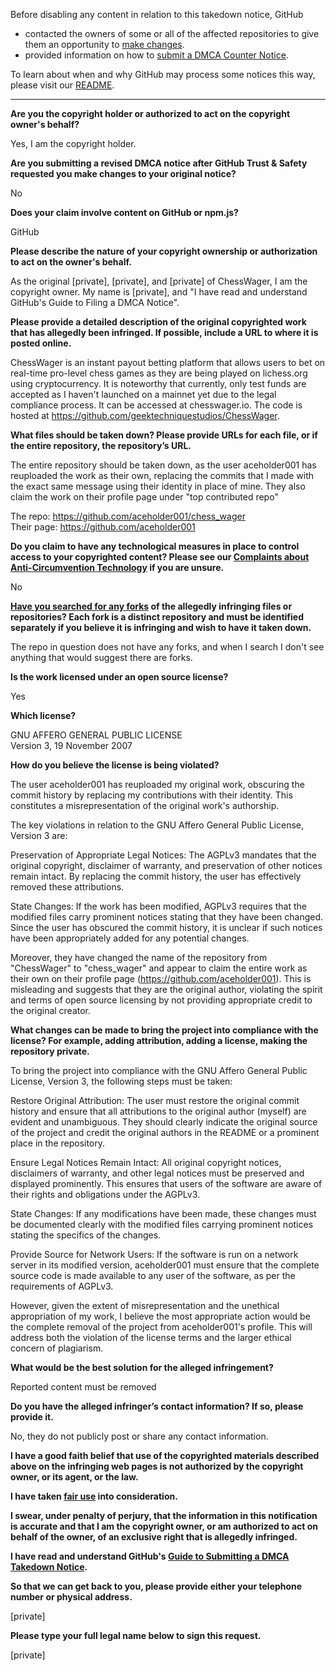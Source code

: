 Before disabling any content in relation to this takedown notice, GitHub
- contacted the owners of some or all of the affected repositories to give them an opportunity to [make changes](https://docs.github.com/en/github/site-policy/dmca-takedown-policy#a-how-does-this-actually-work).
- provided information on how to [submit a DMCA Counter Notice](https://docs.github.com/en/articles/guide-to-submitting-a-dmca-counter-notice).

To learn about when and why GitHub may process some notices this way, please visit our [README](https://github.com/github/dmca/blob/master/README.md#anatomy-of-a-takedown-notice).

---

**Are you the copyright holder or authorized to act on the copyright owner's behalf?**

Yes, I am the copyright holder.

**Are you submitting a revised DMCA notice after GitHub Trust & Safety requested you make changes to your original notice?**

No

**Does your claim involve content on GitHub or npm.js?**

GitHub

**Please describe the nature of your copyright ownership or authorization to act on the owner's behalf.**

As the original [private], [private], and [private] of ChessWager, I am the copyright owner. My name is [private], and "I have read and understand GitHub's Guide to Filing a DMCA Notice".

**Please provide a detailed description of the original copyrighted work that has allegedly been infringed. If possible, include a URL to where it is posted online.**

ChessWager is an instant payout betting platform that allows users to bet on real-time pro-level chess games as they are being played on lichess.org using cryptocurrency. It is noteworthy that currently, only test funds are accepted as I haven't launched on a mainnet yet due to the legal compliance process. It can be accessed at chesswager.io. The code is hosted at https://github.com/geektechniquestudios/ChessWager.

**What files should be taken down? Please provide URLs for each file, or if the entire repository, the repository’s URL.**

The entire repository should be taken down, as the user aceholder001 has reuploaded the work as their own, replacing the commits that I made with the exact same message using their identity in place of mine. They also claim the work on their profile page under "top contributed repo"

The repo: https://github.com/aceholder001/chess_wager  
Their page: https://github.com/aceholder001

**Do you claim to have any technological measures in place to control access to your copyrighted content? Please see our <a href="https://docs.github.com/articles/guide-to-submitting-a-dmca-takedown-notice#complaints-about-anti-circumvention-technology">Complaints about Anti-Circumvention Technology</a> if you are unsure.**

No

**<a href="https://docs.github.com/articles/dmca-takedown-policy#b-what-about-forks-or-whats-a-fork">Have you searched for any forks</a> of the allegedly infringing files or repositories? Each fork is a distinct repository and must be identified separately if you believe it is infringing and wish to have it taken down.**

The repo in question does not have any forks, and when I search I don't see anything that would suggest there are forks.

**Is the work licensed under an open source license?**

Yes

**Which license?**

GNU AFFERO GENERAL PUBLIC LICENSE  
Version 3, 19 November 2007

**How do you believe the license is being violated?**

The user aceholder001 has reuploaded my original work, obscuring the commit history by replacing my contributions with their identity. This constitutes a misrepresentation of the original work's authorship.

The key violations in relation to the GNU Affero General Public License, Version 3 are:

Preservation of Appropriate Legal Notices: The AGPLv3 mandates that the original copyright, disclaimer of warranty, and preservation of other notices remain intact. By replacing the commit history, the user has effectively removed these attributions.

State Changes: If the work has been modified, AGPLv3 requires that the modified files carry prominent notices stating that they have been changed. Since the user has obscured the commit history, it is unclear if such notices have been appropriately added for any potential changes.

Moreover, they have changed the name of the repository from "ChessWager" to "chess_wager" and appear to claim the entire work as their own on their profile page (https://github.com/aceholder001). This is misleading and suggests that they are the original author, violating the spirit and terms of open source licensing by not providing appropriate credit to the original creator.

**What changes can be made to bring the project into compliance with the license? For example, adding attribution, adding a license, making the repository private.**

To bring the project into compliance with the GNU Affero General Public License, Version 3, the following steps must be taken:

Restore Original Attribution: The user must restore the original commit history and ensure that all attributions to the original author (myself) are evident and unambiguous. They should clearly indicate the original source of the project and credit the original authors in the README or a prominent place in the repository.

Ensure Legal Notices Remain Intact: All original copyright notices, disclaimers of warranty, and other legal notices must be preserved and displayed prominently. This ensures that users of the software are aware of their rights and obligations under the AGPLv3.

State Changes: If any modifications have been made, these changes must be documented clearly with the modified files carrying prominent notices stating the specifics of the changes.

Provide Source for Network Users: If the software is run on a network server in its modified version, aceholder001 must ensure that the complete source code is made available to any user of the software, as per the requirements of AGPLv3.

However, given the extent of misrepresentation and the unethical appropriation of my work, I believe the most appropriate action would be the complete removal of the project from aceholder001's profile. This will address both the violation of the license terms and the larger ethical concern of plagiarism.

**What would be the best solution for the alleged infringement?**

Reported content must be removed

**Do you have the alleged infringer’s contact information? If so, please provide it.**

No, they do not publicly post or share any contact information.

**I have a good faith belief that use of the copyrighted materials described above on the infringing web pages is not authorized by the copyright owner, or its agent, or the law.**

**I have taken <a href="https://www.lumendatabase.org/topics/22">fair use</a> into consideration.**

**I swear, under penalty of perjury, that the information in this notification is accurate and that I am the copyright owner, or am authorized to act on behalf of the owner, of an exclusive right that is allegedly infringed.**

**I have read and understand GitHub's <a href="https://docs.github.com/articles/guide-to-submitting-a-dmca-takedown-notice/">Guide to Submitting a DMCA Takedown Notice</a>.**

**So that we can get back to you, please provide either your telephone number or physical address.**

[private]

**Please type your full legal name below to sign this request.**

[private]
